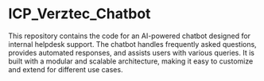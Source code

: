 # ICP_Verztec_Chatbot
This repository contains the code for an AI-powered chatbot designed for internal helpdesk support. The chatbot handles frequently asked questions, provides automated responses, and assists users with various queries. It is built with a modular and scalable architecture, making it easy to customize and extend for different use cases.
